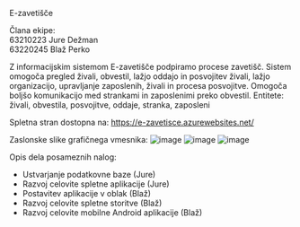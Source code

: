 E-zavetišče

Člana ekipe:\
63210223 Jure Dežman\
63220245 Blaž Perko

Z informacijskim sistemom E-zavetišče podpiramo procese zavetišč. Sistem omogoča pregled živali, obvestil, lažjo oddajo in posvojitev živali, lažjo organizacijo, upravljanje zaposlenih, živali in procesa posvojitve. Omogoča boljšo komunikacijo med strankami in zaposlenimi preko obvestil.
Entitete: živali, obvestila, posvojitve, oddaje, stranka, zaposleni

Spletna stran dostopna na: https://e-zavetisce.azurewebsites.net/

Zaslonske slike grafičnega vmesnika:
![image](https://github.com/jimocool2/E-zavetisce/assets/63751412/7d8084c1-656c-473e-a248-aca454015417)
![image](https://github.com/jimocool2/E-zavetisce/assets/63751412/acd97c82-5bb8-4faa-9cdc-997f72ef1857)
![image](https://github.com/jimocool2/E-zavetisce/assets/63751412/f6d938da-0859-4db6-8673-37dc2a7d616e)

Opis dela posameznih nalog:
- Ustvarjanje podatkovne baze (Jure)
- Razvoj celovite spletne aplikacije (Jure)
- Postavitev aplikacije v oblak (Blaž)
- Razvoj celovite spletne storitve (Blaž)
- Razvoj celovite mobilne Android aplikacije (Blaž)

